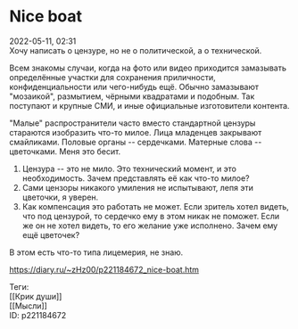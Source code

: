 Nice boat
==========

   
 2022-05-11, 02:31   
  Хочу написать о цензуре, но не о политической, а о технической.   
   
 Всем знакомы случаи, когда на фото или видео приходится замазывать определённые участки для сохранения приличности, конфиденциальности или чего-нибудь ещё. Обычно замазывают "мозаикой", размытием, чёрными квадратами и подобным. Так поступают и крупные СМИ, и иные официальные изготовители контента.   
   
 "Малые" распространители часто вместо стандартной цензуры стараются изобразить что-то милое. Лица младенцев закрывают смайликами. Половые органы -- сердечками. Матерные слова -- цветочками. Меня это бесит.   
   
 1. Цензура -- это не мило. Это технический момент, и это необходимость. Зачем представлять её как что-то милое?   
 2. Сами цензоры никакого умиления не испытывают, лепя эти цветочки, я уверен.   
 3. Как компенсация это работать не может. Если зритель хотел видеть, что под цензурой, то сердечко ему в этом никак не поможет. Если же он не хотел видеть, то его желание уже исполнено. Зачем ему ещё цветочек?   
   
 В этом есть что-то типа лицемерия, не знаю.   
    
 <https://diary.ru/~zHz00/p221184672_nice-boat.htm>   
   
 Теги:   
 [[Крик души]]   
 [[Мысли]]   
 ID: p221184672